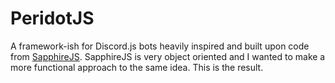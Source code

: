 # PeridotJS
A framework-ish for Discord.js bots heavily inspired and built upon code from [SapphireJS](https://github.com/sapphiredev/framework). SapphireJS is very object oriented and I wanted to make a more functional approach to the same idea. This is the result.
